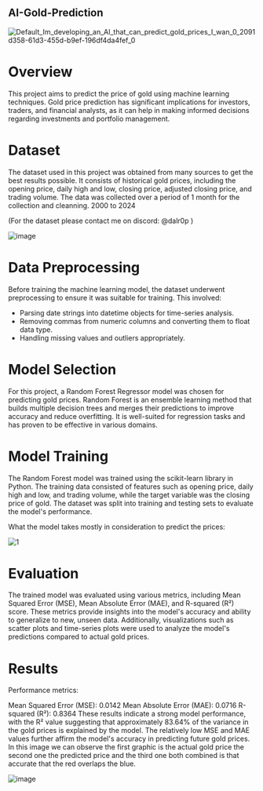 ## AI-Gold-Prediction


![Default_Im_developing_an_AI_that_can_predict_gold_prices_I_wan_0_2091d358-61d3-455d-b9ef-196df4da4fef_0](https://github.com/dalr0p/AI-Gold-Prediction/assets/137183562/8fba934e-b51a-4507-a18d-897a4df6a969)

# Overview
This project aims to predict the price of gold using machine learning techniques. Gold price prediction has significant implications for investors, traders, and financial analysts, as it can help in making informed decisions regarding investments and portfolio management.

# Dataset
The dataset used in this project was obtained from many sources to get the best results possible. It consists of historical gold prices, including the opening price, daily high and low, closing price, adjusted closing price, and trading volume. The data was collected over a period of 1 month for the collection and cleanning. 2000 to 2024

(For the dataset please contact me on discord: @dalr0p )

![image](https://github.com/dalr0p/AI-Gold-Prediction/assets/137183562/052adc36-10eb-4506-8d45-3e2d3bbc15dd)


# Data Preprocessing
Before training the machine learning model, the dataset underwent preprocessing to ensure it was suitable for training. This involved:

- Parsing date strings into datetime objects for time-series analysis.
- Removing commas from numeric columns and converting them to float data type.
- Handling missing values and outliers appropriately.
  
# Model Selection
For this project, a Random Forest Regressor model was chosen for predicting gold prices. Random Forest is an ensemble learning method that builds multiple decision trees and merges their predictions to improve accuracy and reduce overfitting. It is well-suited for regression tasks and has proven to be effective in various domains.

# Model Training
The Random Forest model was trained using the scikit-learn library in Python. The training data consisted of features such as opening price, daily high and low, and trading volume, while the target variable was the closing price of gold. The dataset was split into training and testing sets to evaluate the model's performance.

What the model takes mostly in consideration to predict the prices: 

![1](https://github.com/dalr0p/AI-Gold-Prediction/assets/137183562/3bb71701-3ca1-491a-9359-5476dca9f51a)

# Evaluation
The trained model was evaluated using various metrics, including Mean Squared Error (MSE), Mean Absolute Error (MAE), and R-squared (R²) score. These metrics provide insights into the model's accuracy and ability to generalize to new, unseen data. Additionally, visualizations such as scatter plots and time-series plots were used to analyze the model's predictions compared to actual gold prices.

# Results
Performance metrics:

Mean Squared Error (MSE): 0.0142
Mean Absolute Error (MAE): 0.0716
R-squared (R²): 0.8364
These results indicate a strong model performance, with the R² value suggesting that approximately 83.64% of the variance in the gold prices is explained by the model. The relatively low MSE and MAE values further affirm the model's accuracy in predicting future gold prices.
In this image we can observe the first graphic is the actual gold price the second one the predicted price and the third one both combined is that accurate that the red overlaps the blue.

![image](https://github.com/dalr0p/AI-Gold-Prediction/assets/137183562/93abf2b7-a2cd-4718-a8e4-65ebe57d3c91)
